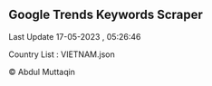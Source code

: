 

## Google Trends Keywords Scraper 
 
Last Update 17-05-2023 , 05:26:46

Country List :
VIETNAM.json



© Abdul Muttaqin 
